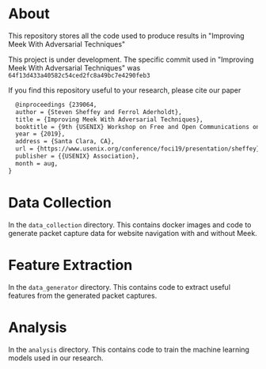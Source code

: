 # About
This repository stores all the code used to produce results in "Improving Meek With Adversarial Techniques"

This project is under development. The specific commit used in "Improving Meek With Adversarial Techniques" was `64f13d433a40582c54ced2fc8a49bc7e4290feb3`

If you find this repository useful to your research, please cite our paper
```tex
  @inproceedings {239064,
  author = {Steven Sheffey and Ferrol Aderholdt},
  title = {Improving Meek With Adversarial Techniques},
  booktitle = {9th {USENIX} Workshop on Free and Open Communications on the Internet ({FOCI} 19)},
  year = {2019},
  address = {Santa Clara, CA},
  url = {https://www.usenix.org/conference/foci19/presentation/sheffey},
  publisher = {{USENIX} Association},
  month = aug,
}
```

# Data Collection
In the `data_collection` directory. This contains docker images and code to generate packet capture data for website navigation with and without Meek.

# Feature Extraction
In the `data_generator` directory. This contains code to extract useful features from the generated packet captures.

# Analysis
In the `analysis` directory. This contains code to train the machine learning models used in our research.
